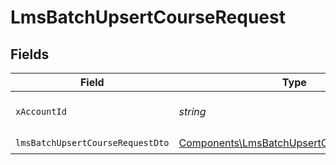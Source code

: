 # LmsBatchUpsertCourseRequest


## Fields

| Field                                                                                                  | Type                                                                                                   | Required                                                                                               | Description                                                                                            |
| ------------------------------------------------------------------------------------------------------ | ------------------------------------------------------------------------------------------------------ | ------------------------------------------------------------------------------------------------------ | ------------------------------------------------------------------------------------------------------ |
| `xAccountId`                                                                                           | *string*                                                                                               | :heavy_check_mark:                                                                                     | The account identifier                                                                                 |
| `lmsBatchUpsertCourseRequestDto`                                                                       | [Components\LmsBatchUpsertCourseRequestDto](../../Models/Components/LmsBatchUpsertCourseRequestDto.md) | :heavy_check_mark:                                                                                     | N/A                                                                                                    |